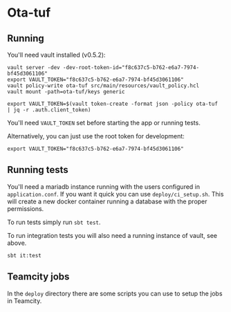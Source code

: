 # Ota-tuf

## Running

You'll need vault installed (v0.5.2):

    vault server -dev -dev-root-token-id="f8c637c5-b762-e6a7-7974-bf45d3061106"
    export VAULT_TOKEN="f8c637c5-b762-e6a7-7974-bf45d3061106"
    vault policy-write ota-tuf src/main/resources/vault_policy.hcl
    vault mount -path=ota-tuf/keys generic

    export VAULT_TOKEN=$(vault token-create -format json -policy ota-tuf  | jq -r .auth.client_token)
    
You'll need `VAULT_TOKEN` set before starting the app or running tests.

Alternatively, you can just use the root token for development:

    export VAULT_TOKEN="f8c637c5-b762-e6a7-7974-bf45d3061106"

## Running tests

You'll need a mariadb instance running with the users configured in
`application.conf`. If you want it quick you can use
`deploy/ci_setup.sh`. This will create a new docker container running
a database with the proper permissions.

To run tests simply run `sbt test`.

To run integration tests you will also need a running instance of
vault, see above.

    sbt it:test


## Teamcity jobs

In the `deploy` directory there are some scripts you can use to setup
the jobs in Teamcity.

